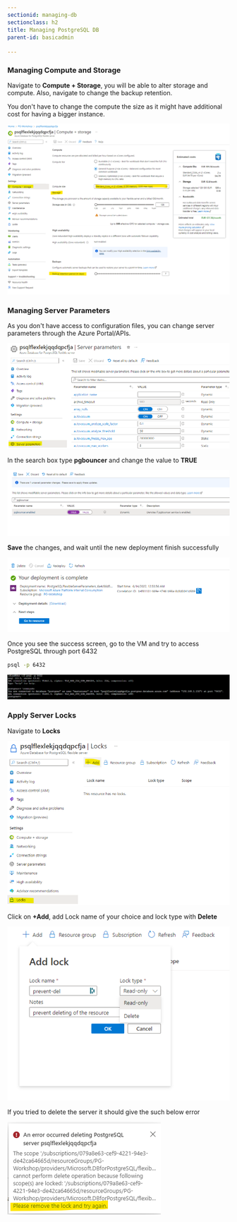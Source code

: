 ```yaml
---
sectionid: managing-db
sectionclass: h2
title: Managing PostgreSQL DB
parent-id: basicadmin

---
```



### Managing Compute and Storage
Navigate to **Compute + Storage**, you will be able to alter storage and compute. Also, navigate to change the backup retention.

You don't have to change the compute the size as it might have additional cost for having a bigger instance. 

![Compute and Storage](media/compute_storage.png)


### Managing Server Parameters

As you don't have access to configuration files, you can change server parameters through the Azure Portal/APIs.

![managing parameters](media/pg-parameters.png)

In the search box type **pgbouncer** and change the value to **TRUE**

![managing parameters](media/pgbouncer.png)

**Save** the changes, and wait until the new deployment finish successfully  

![managing parameters](media/pgbouncer-success.png)

Once you see the success screen, go to the VM and try to access PostgreSQL through port 6432

```sh
psql -p 6432
```
![managing parameters](media/pgbouncer-test.png)

### Apply Server Locks

Navigate to **Locks**

![managing locks](media/pg-server-locks.png)

Click on **+Add**, add Lock name of your choice and lock type with **Delete** 

![managing locks](media/pg-delete-locks.png)

If you tried to delete the server it should give the such below error


![managing locks](media/pg-delete-lock-error.png)
